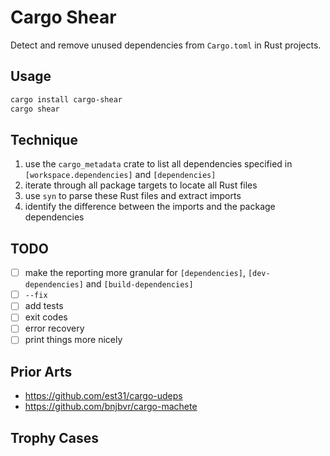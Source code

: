 # Cargo Shear

Detect and remove unused dependencies from `Cargo.toml` in Rust projects.

## Usage

```bash
cargo install cargo-shear
cargo shear
```


## Technique

1. use the `cargo_metadata` crate to list all dependencies specified in `[workspace.dependencies]` and `[dependencies]`
2. iterate through all package targets to locate all Rust files
3. use `syn` to parse these Rust files and extract imports
4. identify the difference between the imports and the package dependencies

## TODO

- [ ] make the reporting more granular for `[dependencies]`, `[dev-dependencies]` and `[build-dependencies]`
- [ ] `--fix`
- [ ] add tests
- [ ] exit codes
- [ ] error recovery
- [ ] print things more nicely

## Prior Arts

* https://github.com/est31/cargo-udeps
* https://github.com/bnjbvr/cargo-machete

## Trophy Cases
